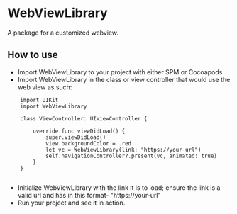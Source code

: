 # WebViewLibrary

A package for a customized webview.

## How to use
- Import WebViewLibrary to your project with either SPM or Cocoapods
- Import WebViewLibrary in the class or view controller that would use the web view as such:

```
    import UIKit
    import WebViewLibrary

    class ViewController: UIViewController {

        override func viewDidLoad() {
            super.viewDidLoad()
            view.backgroundColor = .red
            let vc = WebViewLibrary(link: "https://your-url")
            self.navigationController?.present(vc, animated: true)
        }
    }
    
```
    
- Initialize WebViewLibrary with the link it is to load; ensure the link is a valid url and has in this format- "https://your-url"
- Run your project and see it in action.

